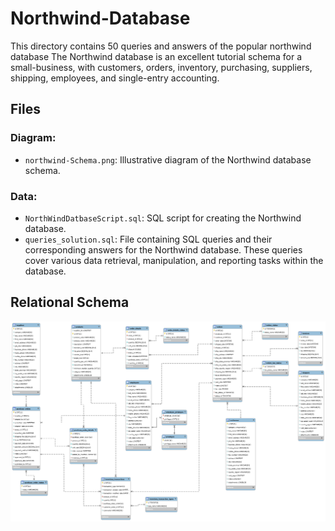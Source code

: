 # Northwind-Database
This directory contains 50 queries and answers of the popular northwind database 
The Northwind database is an excellent tutorial schema for a small-business, with customers, orders, inventory, purchasing, 
suppliers, shipping, employees, and single-entry accounting.

## Files

### Diagram:
- `northwind-Schema.png`: Illustrative diagram of the Northwind database schema.

### Data:
- `NorthWindDatbaseScript.sql`: SQL script for creating the Northwind database.
- `queries_solution.sql`: File containing SQL queries and their corresponding answers for the Northwind database. These queries cover various data retrieval, manipulation, and reporting tasks within the database.

## Relational Schema

![Relational Schema](Northwind-Schema.png)
